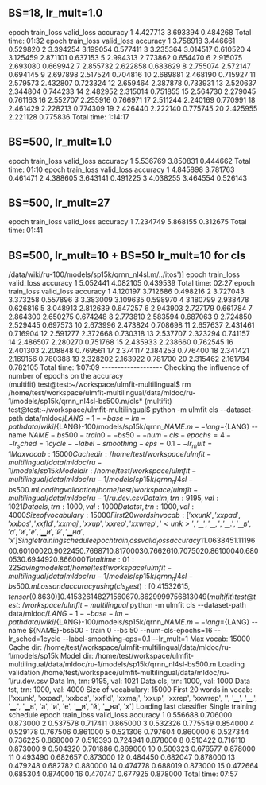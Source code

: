 
## BS=18, lr_mult=1.0

epoch     train_loss  valid_loss  accuracy
1         4.427713    3.693394    0.484268
Total time: 01:32
epoch     train_loss  valid_loss  accuracy
1         3.758918    3.446661    0.529820
2         3.394254    3.199054    0.577411
3         3.235364    3.014517    0.610520
4         3.125459    2.871101    0.637153
5         2.994313    2.773862    0.654470
6         2.915075    2.693080    0.669942
7         2.855732    2.622858    0.683629
8         2.755074    2.572147    0.694145
9         2.697898    2.517524    0.704816
10        2.689881    2.468190    0.715927
11        2.579573    2.432807    0.723324
12        2.659464    2.387878    0.733931
13        2.520637    2.344804    0.744233
14        2.482952    2.315014    0.751855
15        2.564730    2.279045    0.761163
16        2.552707    2.255916    0.766971
17        2.511244    2.240169    0.770991
18        2.461429    2.228213    0.774309
19        2.426440    2.222140    0.775745
20        2.425955    2.221128    0.775836
Total time: 1:14:17

## BS=500, lr_mult=1.0
epoch     train_loss  valid_loss  accuracy
1         5.536769    3.850831    0.444662
Total time: 01:10
epoch     train_loss  valid_loss  accuracy
1         4.845898    3.781763    0.461471
2         4.388605    3.643141    0.491225
3         4.038255    3.464554    0.526143

## BS=500, lr_mult=27
epoch     train_loss  valid_loss  accuracy
1         7.234749    5.868155    0.312675
Total time: 01:41

## BS=500, lr_mult=10 + BS=50 lr_mult=10 for cls
/data/wiki/ru-100/models/sp15k/qrnn_nl4sl.m/../itos')]
epoch     train_loss  valid_loss  accuracy
1         5.052441    4.082105    0.439539
Total time: 02:27
epoch     train_loss  valid_loss  accuracy
1         4.120197    3.712686    0.498216
2         3.727043    3.373258    0.557896
3         3.383009    3.109635    0.598970
4         3.180799    2.938478    0.626816
5         3.048913    2.812639    0.647257
6         2.943903    2.727179    0.661784
7         2.864300    2.650275    0.674248
8         2.773810    2.583594    0.687063
9         2.724850    2.529445    0.697573
10        2.673996    2.473824    0.708698
11        2.657637    2.431461    0.716904
12        2.591277    2.372668    0.730318
13        2.537707    2.323294    0.741157
14        2.486507    2.280270    0.751768
15        2.435933    2.238660    0.762545
16        2.401303    2.208848    0.769561
17        2.374117    2.184253    0.776400
18        2.341421    2.169156    0.780388
19        2.328202    2.163922    0.781700
20        2.315462    2.161784    0.782105
Total time: 1:07:09
------------------- Checking the influence of number of epochs on the accuracy  
(multifit) test@test:~/workspace/ulmfit-multilingual$ rm /home/test/workspace/ulmfit-multilingual/data/mldoc/ru-1/models/sp15k/qrnn_nl4sl-bs500.m/cls*
(multifit) test@test:~/workspace/ulmfit-multilingual$ python -m ulmfit cls --dataset-path data/mldoc/${LANG}-1 --base-lm-path data/wiki/${LANG}-100/models/sp15k/qrnn_${NAME}.m  --lang=${LANG} --name ${NAME}-bs500 - train 0 --bs 50 --num-cls-epochs=4 --lr_sched=1cycle --label-smoothing-eps=0.1 --lr_mult=1
Max vocab: 15000
Cache dir: /home/test/workspace/ulmfit-multilingual/data/mldoc/ru-1/models/sp15k
Model dir: /home/test/workspace/ulmfit-multilingual/data/mldoc/ru-1/models/sp15k/qrnn_nl4sl-bs500.m
Loading validation /home/test/workspace/ulmfit-multilingual/data/mldoc/ru-1/ru.dev.csv
Data lm, trn: 9195, val: 1021
Data cls, trn: 1000, val: 1000
Data tst, trn: 1000, val: 4000
Size of vocabulary: 15000
First 20 words in vocab: ['xxunk', 'xxpad', 'xxbos', 'xxfld', 'xxmaj', 'xxup', 'xxrep', 'xxwrep', '<unk>', '▁', '▁,', '▁.', '▁в', 'а', 'и', 'е', '▁и', 'й', '▁на', 'х']
Single training schedule
epoch     train_loss  valid_loss  accuracy
1         1.063845    1.111960    0.601000
2         0.902245    0.766871    0.817000
3         0.766261    0.707502    0.861000
4         0.680053    0.694492    0.866000
Total time: 01:22
Saving models at /home/test/workspace/ulmfit-multilingual/data/mldoc/ru-1/models/sp15k/qrnn_nl4sl-bs500.m
Loss and accuracy using (cls_best): [0.41532615, tensor(0.8630)]
0.41532614827156067
0.8629999756813049
(multifit) test@test:~/workspace/ulmfit-multilingual$ python -m ulmfit cls --dataset-path data/mldoc/${LANG}-1 --base-lm-path data/wiki/${LANG}-100/models/sp15k/qrnn_${NAME}.m  --lang=${LANG} --name ${NAME}-bs500 - train 0 --bs 50 --num-cls-epochs=16 --lr_sched=1cycle --label-smoothing-eps=0.1 --lr_mult=1
Max vocab: 15000
Cache dir: /home/test/workspace/ulmfit-multilingual/data/mldoc/ru-1/models/sp15k
Model dir: /home/test/workspace/ulmfit-multilingual/data/mldoc/ru-1/models/sp15k/qrnn_nl4sl-bs500.m
Loading validation /home/test/workspace/ulmfit-multilingual/data/mldoc/ru-1/ru.dev.csv
Data lm, trn: 9195, val: 1021
Data cls, trn: 1000, val: 1000
Data tst, trn: 1000, val: 4000
Size of vocabulary: 15000
First 20 words in vocab: ['xxunk', 'xxpad', 'xxbos', 'xxfld', 'xxmaj', 'xxup', 'xxrep', 'xxwrep', '<unk>', '▁', '▁,', '▁.', '▁в', 'а', 'и', 'е', '▁и', 'й', '▁на', 'х']
Loading last classifier
Single training schedule
epoch     train_loss  valid_loss  accuracy
1         0.556688    0.706000    0.873000
2         0.537578    0.717411    0.865000
3         0.532326    0.775549    0.854000
4         0.529178    0.767506    0.861000
5         0.521306    0.797604    0.860000
6         0.527344    0.736225    0.868000
7         0.516393    0.724941    0.878000
8         0.510422    0.716110    0.873000
9         0.504320    0.701886    0.869000
10        0.500323    0.676577    0.878000
11        0.493490    0.682657    0.873000
12        0.484450    0.682047    0.878000
13        0.479248    0.682782    0.880000
14        0.474778    0.688019    0.873000
15        0.472664    0.685304    0.874000
16        0.470747    0.677925    0.878000
Total time: 07:57
